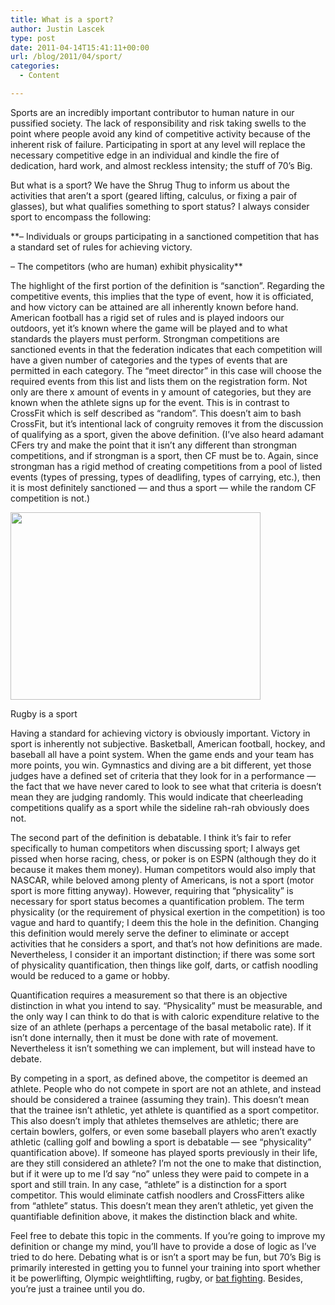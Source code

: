```yaml
---
title: What is a sport?
author: Justin Lascek
type: post
date: 2011-04-14T15:41:11+00:00
url: /blog/2011/04/sport/
categories:
  - Content

---
```

Sports are an incredibly important contributor to human nature in our pussified society. The lack of responsibility and risk taking swells to the point where people avoid any kind of competitive activity because of the inherent risk of failure. Participating in sport at any level will replace the necessary competitive edge in an individual and kindle the fire of dedication, hard work, and almost reckless intensity; the stuff of 70&#8217;s Big.
  

  
But what is a sport? We have the Shrug Thug to inform us about the activities that aren&#8217;t a sport (geared lifting, calculus, or fixing a pair of glasses), but what qualifies something to sport status? I always consider sport to encompass the following:
  

  
**&#8211; Individuals or groups participating in a sanctioned competition that has a standard set of rules for achieving victory.
  
&#8211; The competitors (who are human) exhibit physicality**
  

  
The highlight of the first portion of the definition is &#8220;sanction&#8221;. Regarding the competitive events, this implies that the type of event, how it is officiated, and how victory can be attained are all inherently known before hand. American football has a rigid set of rules and is played indoors our outdoors, yet it&#8217;s known where the game will be played and to what standards the players must perform. Strongman competitions are sanctioned events in that the federation indicates that each competition will have a given number of categories and the types of events that are permitted in each category. The &#8220;meet director&#8221; in this case will choose the required events from this list and lists them on the registration form. Not only are there x amount of events in y amount of categories, but they are known when the athlete signs up for the event. This is in contrast to CrossFit which is self described as &#8220;random&#8221;. This doesn&#8217;t aim to bash CrossFit, but it&#8217;s intentional lack of congruity removes it from the discussion of qualifying as a sport, given the above definition. (I&#8217;ve also heard adamant CFers try and make the point that it isn&#8217;t any different than strongman competitions, and if strongman is a sport, then CF must be to. Again, since strongman has a rigid method of creating competitions from a pool of listed events (types of pressing, types of deadlifing, types of carrying, etc.), then it is most definitely sanctioned &#8212; and thus a sport &#8212; while the random CF competition is not.)
  

  


<div id="attachment_3923" style="width: 410px" class="wp-caption aligncenter">
  <a href="/2011/04/Sebastien-Chabal-and-Fabrice-Culinat_1642462.jpg"><img aria-describedby="caption-attachment-3923" data-attachment-id="3923" data-permalink="/blog/2011/04/sport/sebastien-chabal-and-fabrice-culinat_1642462/" data-orig-file="/2011/04/Sebastien-Chabal-and-Fabrice-Culinat_1642462.jpg" data-orig-size="800,600" data-comments-opened="1" data-image-meta="{&quot;aperture&quot;:&quot;0&quot;,&quot;credit&quot;:&quot;&quot;,&quot;camera&quot;:&quot;&quot;,&quot;caption&quot;:&quot;&quot;,&quot;created_timestamp&quot;:&quot;0&quot;,&quot;copyright&quot;:&quot;&quot;,&quot;focal_length&quot;:&quot;0&quot;,&quot;iso&quot;:&quot;0&quot;,&quot;shutter_speed&quot;:&quot;0&quot;,&quot;title&quot;:&quot;&quot;}" data-image-title="Sebastien-Chabal-and-Fabrice-Culinat_1642462" data-image-description="" data-medium-file="/2011/04/Sebastien-Chabal-and-Fabrice-Culinat_1642462-400x300.jpg" data-large-file="/2011/04/Sebastien-Chabal-and-Fabrice-Culinat_1642462.jpg" src="/2011/04/Sebastien-Chabal-and-Fabrice-Culinat_1642462-400x300.jpg" alt="" title="Sebastien-Chabal-and-Fabrice-Culinat_1642462" width="400" height="300" class="size-medium wp-image-3923" srcset="/2011/04/Sebastien-Chabal-and-Fabrice-Culinat_1642462-400x300.jpg 400w, /2011/04/Sebastien-Chabal-and-Fabrice-Culinat_1642462.jpg 800w" sizes="(max-width: 400px) 100vw, 400px" /></a>
  
  <p id="caption-attachment-3923" class="wp-caption-text">
    Rugby is a sport
  </p>
</div>


  

  
Having a standard for achieving victory is obviously important. Victory in sport is inherently not subjective. Basketball, American football, hockey, and baseball all have a point system. When the game ends and your team has more points, you win. Gymnastics and diving are a bit different, yet those judges have a defined set of criteria that they look for in a performance &#8212; the fact that we have never cared to look to see what that criteria is doesn&#8217;t mean they are judging randomly. This would indicate that cheerleading competitions qualify as a sport while the sideline rah-rah obviously does not.
  

  
The second part of the definition is debatable. I think it&#8217;s fair to refer specifically to human competitors when discussing sport; I always get pissed when horse racing, chess, or poker is on ESPN (although they do it because it makes them money). Human competitors would also imply that NASCAR, while beloved among plenty of Americans, is not a sport (motor sport is more fitting anyway). However, requiring that &#8220;physicality&#8221; is necessary for sport status becomes a quantification problem. The term physicality (or the requirement of physical exertion in the competition) is too vague and hard to quantify; I deem this the hole in the definition. Changing this definition would merely serve the definer to eliminate or accept activities that he considers a sport, and that&#8217;s not how definitions are made. Nevertheless, I consider it an important distinction; if there was some sort of physicality quantification, then things like golf, darts, or catfish noodling would be reduced to a game or hobby.
  

  
Quantification requires a measurement so that there is an objective distinction in what you intend to say. &#8220;Physicality&#8221; must be measurable, and the only way I can think to do that is with caloric expenditure relative to the size of an athlete (perhaps a percentage of the basal metabolic rate). If it isn&#8217;t done internally, then it must be done with rate of movement. Nevertheless it isn&#8217;t something we can implement, but will instead have to debate.
  

  
By competing in a sport, as defined above, the competitor is deemed an athlete. People who do not compete in sport are not an athlete, and instead should be considered a trainee (assuming they train). This doesn&#8217;t mean that the trainee isn&#8217;t athletic, yet athlete is quantified as a sport competitor. This also doesn&#8217;t imply that athletes themselves are athletic; there are certain bowlers, golfers, or even some baseball players who aren&#8217;t exactly athletic (calling golf and bowling a sport is debatable &#8212; see &#8220;physicality&#8221; quantification above). If someone has played sports previously in their life, are they still considered an athlete? I&#8217;m not the one to make that distinction, but if it were up to me I&#8217;d say &#8220;no&#8221; unless they were paid to compete in a sport and still train. In any case, &#8220;athlete&#8221; is a distinction for a sport competitor. This would eliminate catfish noodlers and CrossFitters alike from &#8220;athlete&#8221; status. This doesn&#8217;t mean they aren&#8217;t athletic, yet given the quantifiable definition above, it makes the distinction black and white.
  

  
Feel free to debate this topic in the comments. If you&#8217;re going to improve my definition or change my mind, you&#8217;ll have to provide a dose of logic as I&#8217;ve tried to do here. Debating what is or isn&#8217;t a sport may be fun, but 70&#8217;s Big is primarily interested in getting you to funnel your training into sport whether it be powerlifting, Olympic weightlifting, rugby, or [bat fighting][1]. Besides, you&#8217;re just a trainee until you do.

 [1]: http://www.youtube.com/watch?v=AnXh3XR9zyM
